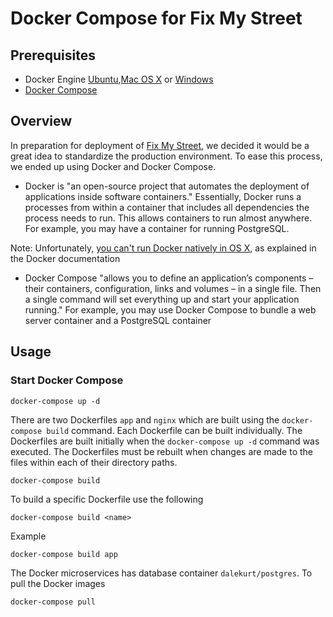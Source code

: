# Docker Compose for Fix My Street

## Prerequisites
* Docker Engine [Ubuntu](https://docs.docker.com/installation/ubuntulinux/),[Mac OS X](https://docs.docker.com/installation/mac) or [Windows](https://docs.docker.com/installation/windows)
* [Docker Compose](https://docs.docker.com/compose/install/)

## Overview
In preparation for deployment of [Fix My Street](http://fixmystreet.org), we decided it would be a great idea to standardize the production environment. To ease this process, we ended up using Docker and Docker Compose.

* Docker is "an open-source project that automates the deployment of applications inside software containers." Essentially, Docker runs a processes from within a container that includes all dependencies the process needs to run. This allows containers to run almost anywhere. For example, you may have a container for running PostgreSQL.

Note: Unfortunately, [you can't run Docker natively in OS X](https://docs.docker.com/installation/mac/), as explained in the Docker documentation

* Docker Compose "allows you to define an application’s components – their containers, configuration, links and volumes – in a single file. Then a single command will set everything up and start your application running." For example, you may use Docker Compose to bundle a web server container and a PostgreSQL container

## Usage

### Start Docker Compose
```
docker-compose up -d
```

There are two Dockerfiles `app` and `nginx` which are built using the `docker-compose build` command. Each Dockerfile can be built individually. The Dockerfiles are built initially when the `docker-compose up -d` command was executed. The Dockerfiles must be rebuilt when changes are made to the files within each of their directory paths.
```
docker-compose build
```

To build a specific Dockerfile use the following
```
docker-compose build <name>
```

Example
```
docker-compose build app
```

The Docker microservices has database container `dalekurt/postgres`. To pull the Docker images

```
docker-compose pull
```

